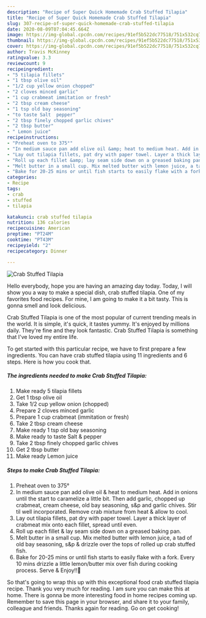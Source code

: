 ```yaml
---
description: "Recipe of Super Quick Homemade Crab Stuffed Tilapia"
title: "Recipe of Super Quick Homemade Crab Stuffed Tilapia"
slug: 307-recipe-of-super-quick-homemade-crab-stuffed-tilapia
date: 2020-08-09T07:04:45.664Z
image: https://img-global.cpcdn.com/recipes/91ef5b522dc77518/751x532cq70/crab-stuffed-tilapia-recipe-main-photo.jpg
thumbnail: https://img-global.cpcdn.com/recipes/91ef5b522dc77518/751x532cq70/crab-stuffed-tilapia-recipe-main-photo.jpg
cover: https://img-global.cpcdn.com/recipes/91ef5b522dc77518/751x532cq70/crab-stuffed-tilapia-recipe-main-photo.jpg
author: Travis McKinney
ratingvalue: 3.3
reviewcount: 9
recipeingredient:
- "5 tilapia fillets"
- "1 tbsp olive oil"
- "1/2 cup yellow onion chopped"
- "2 cloves minced garlic"
- "1 cup crabmeat immitation or fresh"
- "2 tbsp cream cheese"
- "1 tsp old bay seasoning"
- "to taste Salt  pepper"
- "2 tbsp finely chopped garlic chives"
- "2 tbsp butter"
- " Lemon juice"
recipeinstructions:
- "Preheat oven to 375°"
- "In medium sauce pan add olive oil &amp; heat to medium heat. Add in onions until the start to caramelize a little bit. Then add garlic, chopped up crabmeat, cream cheese, old bay seasoning, s&amp;p and garlic chives. Stir til well incorporated. Remove crab mixture from heat &amp; allow to cool."
- "Lay out tilapia fillets, pat dry with paper towel. Layer a thick layer of crabmeat mix onto each fillet, spread until even."
- "Roll up each fillet &amp; lay seam side down on a greased baking pan."
- "Melt butter in a small cup. Mix melted butter with lemon juice, a tad of old bay seasoning, s&amp;p &amp; drizzle over the tops of rolled up crab stuffed fish."
- "Bake for 20-25 mins or until fish starts to easily flake with a fork. Every 10 mins drizzle a little lemon/butter mix over fish during cooking process. Serve &amp; Enjoy!!🍣"
categories:
- Recipe
tags:
- crab
- stuffed
- tilapia

katakunci: crab stuffed tilapia 
nutrition: 136 calories
recipecuisine: American
preptime: "PT24M"
cooktime: "PT43M"
recipeyield: "2"
recipecategory: Dinner

---
```



![Crab Stuffed Tilapia](https://img-global.cpcdn.com/recipes/91ef5b522dc77518/751x532cq70/crab-stuffed-tilapia-recipe-main-photo.jpg)

Hello everybody, hope you are having an amazing day today. Today, I will show you a way to make a special dish, crab stuffed tilapia. One of my favorites food recipes. For mine, I am going to make it a bit tasty. This is gonna smell and look delicious.

Crab Stuffed Tilapia is one of the most popular of current trending meals in the world. It is simple, it's quick, it tastes yummy. It's enjoyed by millions daily. They're fine and they look fantastic. Crab Stuffed Tilapia is something that I've loved my entire life.




To get started with this particular recipe, we have to first prepare a few ingredients. You can have crab stuffed tilapia using 11 ingredients and 6 steps. Here is how you cook that.

<!--inarticleads1-->

##### The ingredients needed to make Crab Stuffed Tilapia:

1. Make ready 5 tilapia fillets
1. Get 1 tbsp olive oil
1. Take 1/2 cup yellow onion (chopped)
1. Prepare 2 cloves minced garlic
1. Prepare 1 cup crabmeat (immitation or fresh)
1. Take 2 tbsp cream cheese
1. Make ready 1 tsp old bay seasoning
1. Make ready to taste Salt &amp; pepper
1. Take 2 tbsp finely chopped garlic chives
1. Get 2 tbsp butter
1. Make ready  Lemon juice




<!--inarticleads2-->

##### Steps to make Crab Stuffed Tilapia:

1. Preheat oven to 375°
1. In medium sauce pan add olive oil &amp; heat to medium heat. Add in onions until the start to caramelize a little bit. Then add garlic, chopped up crabmeat, cream cheese, old bay seasoning, s&amp;p and garlic chives. Stir til well incorporated. Remove crab mixture from heat &amp; allow to cool.
1. Lay out tilapia fillets, pat dry with paper towel. Layer a thick layer of crabmeat mix onto each fillet, spread until even.
1. Roll up each fillet &amp; lay seam side down on a greased baking pan.
1. Melt butter in a small cup. Mix melted butter with lemon juice, a tad of old bay seasoning, s&amp;p &amp; drizzle over the tops of rolled up crab stuffed fish.
1. Bake for 20-25 mins or until fish starts to easily flake with a fork. Every 10 mins drizzle a little lemon/butter mix over fish during cooking process. Serve &amp; Enjoy!!🍣




So that's going to wrap this up with this exceptional food crab stuffed tilapia recipe. Thank you very much for reading. I am sure you can make this at home. There is gonna be more interesting food in home recipes coming up. Remember to save this page in your browser, and share it to your family, colleague and friends. Thanks again for reading. Go on get cooking!
